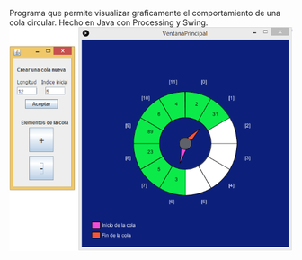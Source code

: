 Programa que permite visualizar graficamente el comportamiento de una cola circular.
Hecho en Java con Processing y Swing.
![](Screenshot1.png)